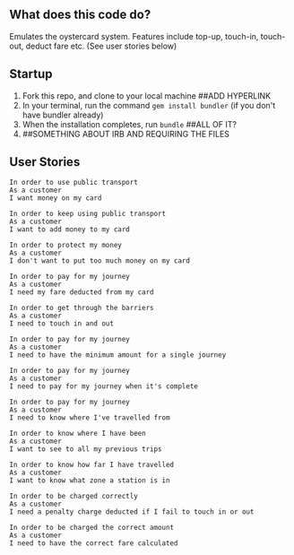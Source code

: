 What does this code do?
-----------------------
Emulates the oystercard system. Features include top-up, touch-in, touch-out, deduct fare etc. (See user stories below)

Startup
-------
1. Fork this repo, and clone to your local machine ##ADD HYPERLINK
2. In your terminal, run the command `gem install bundler` (if you don't have bundler already)
3. When the installation completes, run `bundle` ##ALL OF IT?
4. ##SOMETHING ABOUT IRB AND REQUIRING THE FILES


User Stories
------------
```
In order to use public transport
As a customer
I want money on my card

In order to keep using public transport
As a customer
I want to add money to my card

In order to protect my money
As a customer
I don't want to put too much money on my card

In order to pay for my journey
As a customer
I need my fare deducted from my card

In order to get through the barriers
As a customer
I need to touch in and out

In order to pay for my journey
As a customer
I need to have the minimum amount for a single journey

In order to pay for my journey
As a customer
I need to pay for my journey when it's complete

In order to pay for my journey
As a customer
I need to know where I've travelled from

In order to know where I have been
As a customer
I want to see to all my previous trips

In order to know how far I have travelled
As a customer
I want to know what zone a station is in

In order to be charged correctly
As a customer
I need a penalty charge deducted if I fail to touch in or out

In order to be charged the correct amount
As a customer
I need to have the correct fare calculated
```
